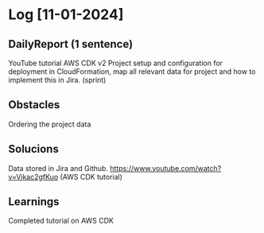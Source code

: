 # Log [11-01-2024]

## DailyReport (1 sentence)
YouTube tutorial AWS CDK v2 Project setup and configuration for deployment in CloudFormation,
map all relevant data for project and how to implement this in Jira. (sprint)

## Obstacles
Ordering the project data 

## Solucions
Data stored in Jira and Github.
https://www.youtube.com/watch?v=Vjkac2gfKuo  (AWS CDK tutorial)

## Learnings 
Completed tutorial on AWS CDK 